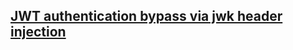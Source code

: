 ## [JWT authentication bypass via jwk header injection](https://portswigger.net/web-security/jwt/lab-jwt-authentication-bypass-via-jwk-header-injection)

![]()
